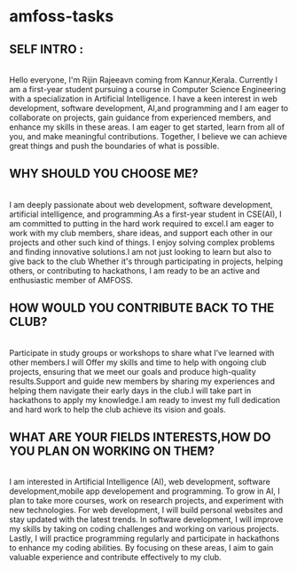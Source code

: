 # amfoss-tasks
## SELF INTRO :
<br>
Hello everyone,
I'm Rijin Rajeeavn coming from Kannur,Kerala. Currently I am a first-year student pursuing a course in Computer Science Engineering with a specialization in Artificial Intelligence. I have a keen interest in web development, software development, AI,and programming and I am eager to collaborate on projects, gain guidance from experienced members, and enhance my skills in these areas.
I am eager to get started, learn from all of you, and make meaningful contributions. Together, I believe we can achieve great things and push the boundaries of what is possible.

## WHY SHOULD YOU CHOOSE ME?
<br>
I am deeply passionate about web development, software development, artificial intelligence, and programming.As a first-year student in CSE(AI), I am committed to putting in the hard work required to excel.I am eager to work with my club members, share ideas, and support each other in our projects and other such kind of things. I enjoy solving complex problems and finding innovative solutions.I am not just looking to learn but also to give back to the club Whether it's through participating in projects, helping others, or contributing to hackathons, I am ready to be an active and enthusiastic member of AMFOSS.

## HOW WOULD YOU CONTRIBUTE BACK TO THE CLUB?
<br>
Participate in study groups or workshops to share what I’ve learned  with other members.I will Offer my skills and time to help with ongoing club projects, ensuring that we meet our goals and produce high-quality results.Support and guide new members by sharing my experiences and helping them navigate their early days in the club.I will take part in hackathons to apply my knowledge.I am ready to invest my full dedication and hard work to help the club achieve its vision and goals.

## WHAT ARE YOUR FIELDS INTERESTS,HOW DO YOU PLAN ON WORKING ON THEM?
<br>
I am interested in Artificial Intelligence (AI), web development, software development,mobile app developement and programming. To grow in AI, I plan to take more courses, work on research projects, and experiment with new technologies. For web development, I will build personal websites and stay updated with the latest trends. In software development, I will improve my skills by taking on coding challenges and working on various projects. Lastly, I will practice programming regularly and participate in hackathons to enhance my coding abilities. By focusing on these areas, I aim to gain valuable experience and contribute effectively to my club.
